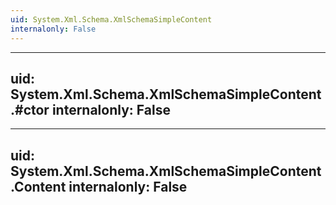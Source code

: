```yaml
---
uid: System.Xml.Schema.XmlSchemaSimpleContent
internalonly: False
---
```


---
uid: System.Xml.Schema.XmlSchemaSimpleContent.#ctor
internalonly: False
---

---
uid: System.Xml.Schema.XmlSchemaSimpleContent.Content
internalonly: False
---
